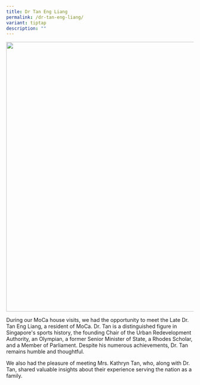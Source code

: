```yaml
---
title: Dr Tan Eng Liang
permalink: /dr-tan-eng-liang/
variant: tiptap
description: ""
---
```

<div class="isomer-image-wrapper">
<img style="width: 725px; color: rgb(0, 0, 0); font-family: system-ui, -apple-system, &quot;system-ui&quot;, &quot;Segoe UI&quot;, Roboto, Oxygen, Ubuntu, Cantarell, &quot;Open Sans&quot;, &quot;Helvetica Neue&quot;, sans-serif; font-size: medium; font-style: normal; font-variant-ligatures: normal; font-variant-caps: normal; font-weight: 400; letter-spacing: normal; orphans: 2; text-align: start; text-indent: 0px; text-transform: none; widows: 2; word-spacing: 0px; -webkit-text-stroke-width: 0px; white-space: normal; text-decoration-thickness: initial; text-decoration-style: initial; text-decoration-color: initial;" height="auto" width="100%" src="https://moca.sgp1.cdn.digitaloceanspaces.com/Our%20People/63bd2362e5ad3c6826b1668d_324465849_1682362285494708_2725366717454405368_n.webp">
</div>
<p></p>
<p>During our MoCa house visits, we had the opportunity to meet the Late
Dr. Tan Eng Liang, a resident of MoCa. Dr. Tan is a distinguished figure
in Singapore's sports history, the founding Chair of the Urban Redevelopment
Authority, an Olympian, a former Senior Minister of State, a Rhodes Scholar,
and a Member of Parliament. Despite his numerous achievements, Dr. Tan
remains humble and thoughtful.</p>
<p>We also had the pleasure of meeting Mrs. Kathryn Tan, who, along with
Dr. Tan, shared valuable insights about their experience serving the nation
as a family.</p>
<p></p>
